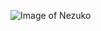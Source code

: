 ![Image of Nezuko](https://static.wikia.nocookie.net/kimetsu-no-yaiba/images/2/2c/Nezuko_colored_body.png/revision/latest?cb=2019072109452)
